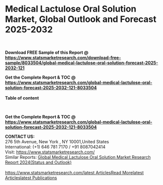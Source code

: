 <h1>Medical Lactulose Oral Solution Market, Global Outlook and Forecast 2025-2032</h1><br/><p><strong>Download FREE Sample of this Report @ <a href="https://www.statsmarketresearch.com/download-free-sample/8033504/global-medical-lactulose-oral-solution-forecast-2025-2032-121">https://www.statsmarketresearch.com/download-free-sample/8033504/global-medical-lactulose-oral-solution-forecast-2025-2032-121</a></strong></p><div><b>Get the Complete Report & TOC @ <a href="https://www.statsmarketresearch.com/global-medical-lactulose-oral-solution-forecast-2025-2032-121-8033504">https://www.statsmarketresearch.com/global-medical-lactulose-oral-solution-forecast-2025-2032-121-8033504</a></b></div><br><b>Table of content</b><p><br><div><b>Get the Complete Report & TOC @ <a href="https://www.statsmarketresearch.com/global-medical-lactulose-oral-solution-forecast-2025-2032-121-8033504">https://www.statsmarketresearch.com/global-medical-lactulose-oral-solution-forecast-2025-2032-121-8033504</a></b></div></p> <b>CONTACT US:</b><br>276 5th Avenue, New York , NY 10001,United States<br>International: (+1) 646 781 7170 / +91 8087042414<br>Visit: <a href="https://www.statsmarketresearch.com/">https://www.statsmarketresearch.com/</a><br>Similar Reports: <a href="https://www.statsmarketresearch.com/global-medical-lactulose-oral-solution-forecast-2025-2032-121-8033504">Global Medical Lactulose Oral Solution Market Research Report 2024(Status and Outlook)</a><br/><br/><a href="https://gyeongbokgung.com">https://www.statsmarketresearch.com/</a><a href="https://hallyeomaritime.com">latest Articles</a><a href="https://jingwansa.com">Read More</a><a href=https://nguoiviet.jp/">latest Articles</a><a href="https://www.intelmarketresearch.com/">latest Publications</a>